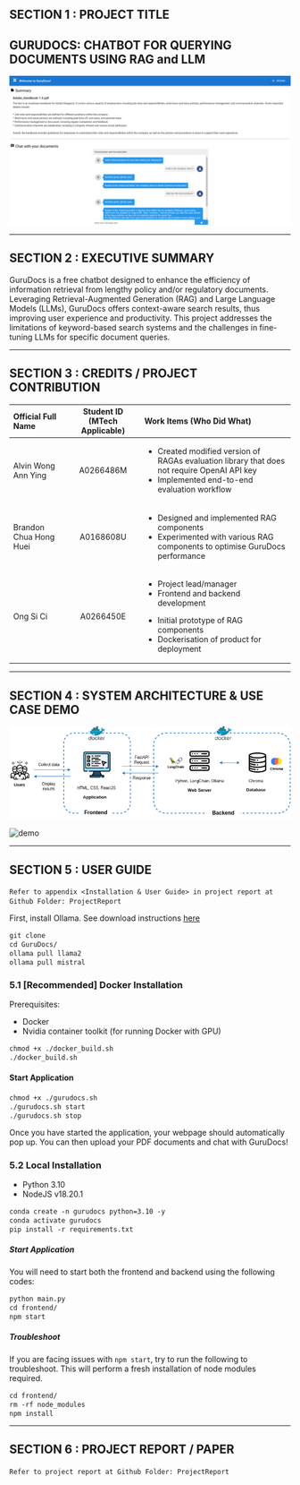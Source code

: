 ## SECTION 1 : PROJECT TITLE
## GURUDOCS: CHATBOT FOR QUERYING DOCUMENTS USING RAG and LLM

![gurudocs example](images/example.png)


---


## SECTION 2 : EXECUTIVE SUMMARY 

GuruDocs is a free chatbot designed to enhance the efficiency of information retrieval from lengthy policy and/or regulatory documents.  Leveraging Retrieval-Augmented Generation (RAG) and Large Language Models (LLMs), GuruDocs offers context-aware search results, thus improving user experience and productivity. This project addresses the limitations of keyword-based search systems and the challenges in fine-tuning LLMs for specific document queries. 

---

## SECTION 3 : CREDITS / PROJECT CONTRIBUTION

| Official Full Name  | Student ID (MTech Applicable)  | Work Items (Who Did What) |
| :------------ |:---------------:| :-----| 
| Alvin Wong Ann Ying | A0266486M | <ul><li>Created modified version of RAGAs evaluation library that does not require OpenAI API key</li><li>Implemented end-to-end evaluation workflow</li></ul>| 
| Brandon Chua Hong Huei | A0168608U | <ul><li>Designed and implemented RAG components</li><li>Experimented with various RAG components to optimise GuruDocs performance</li></ul>| 
| Ong Si Ci | A0266450E | <ul><li>Project lead/manager</li><li>Frontend and backend development</li></ul><ul><li>Initial prototype of RAG components</li><li>Dockerisation of product for deployment</li></ul>|


---

## SECTION 4 : SYSTEM ARCHITECTURE & USE CASE DEMO

![gurudocs architecture](images/architecture.png)

![demo](https://youtu.be/Pukb5Xa0ToQ)

---

## SECTION 5 : USER GUIDE

`Refer to appendix <Installation & User Guide> in project report at Github Folder: ProjectReport`

First, install Ollama. See download instructions [here](https://ollama.com/download)

```
git clone
cd GuruDocs/
ollama pull llama2
ollama pull mistral 
```

### 5.1 [Recommended] Docker Installation

Prerequisites:
- Docker 
- Nvidia container toolkit (for running Docker with GPU)

```
chmod +x ./docker_build.sh
./docker_build.sh
```

#### Start Application

```
chmod +x ./gurudocs.sh
./gurudocs.sh start
./gurudocs.sh stop
```
Once you have started the application, your webpage should automatically pop up. You can then upload your PDF documents and chat with GuruDocs!

### 5.2 Local Installation

- Python 3.10
- NodeJS v18.20.1

```
conda create -n gurudocs python=3.10 -y
conda activate gurudocs
pip install -r requirements.txt
```
##### Start Application

You will need to start both the frontend and backend using the following codes:

```
python main.py
cd frontend/
npm start
```

##### Troubleshoot

If you are facing issues with ```npm start```, try to run the following to troubleshoot. This will perform a fresh installation of node modules required. 

```
cd frontend/
rm -rf node_modules
npm install
```

---
## SECTION 6 : PROJECT REPORT / PAPER

`Refer to project report at Github Folder: ProjectReport`